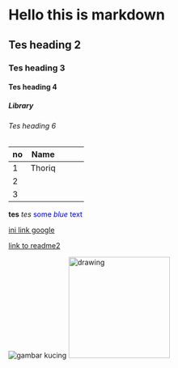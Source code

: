 # Hello this is markdown

## Tes heading 2

### Tes heading 3

#### Tes heading 4

##### Library

###### Tes heading 6

| no  | Name   |     |     |     |
| --- | ------ | --- | --- | --- |
| 1   | Thoriq |     |     |     |
| 2   |        |     |     |     |
| 3   |        |     |     |     |
<!--####### Tes heading 7 -->

**tes** *tes*
<span style="color:blue">some *blue* text</span>

[ini link google](https://google.com)

[link to readme2](./readme2.md)

<!-- ![gambar kucing](./catimg.png) -->

![gambar kucing](https://wallpapercave.com/wp/wp4695586.jpg)
<img src="https://wallpapercave.com/wp/wp469556.jpg" alt="drawing" width="200"/>